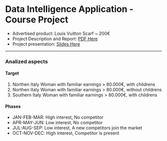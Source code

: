 # Data Intelligence Application - Course Project
- Advertised product: Louis Vuitton Scarf ~ 200€
- Project Description and Report: [PDF Here](https://drive.google.com/file/d/1k3KaEB6CXg3loAFOOYJqt6_hIV8RDWF1/view?usp=sharing)
- Project presentation: [Slides Here](https://drive.google.com/file/d/1NNkX252SFWJlPAbN-gFEuxybXqeKB_1U/view?usp=sharing) 
 
--- 

### Analized aspects

#### Target
1) Northen Italy Woman with familiar earnings > 80.000€, with childrens
2) Northen Italy Woman with familiar earnings > 80.000€, without childrens
3) Southern Italy Woman with familiar earnings > 80.000€, with childrens

#### Phases
- JAN-FEB-MAR: High interest, No competitor
- APR-MAY-JUN: Low interest, No competitor
- JUL-AUG-SEP: Low interest, A new competitors join the market
- OCT-NOV-DEC: High interest, Competitor is present
